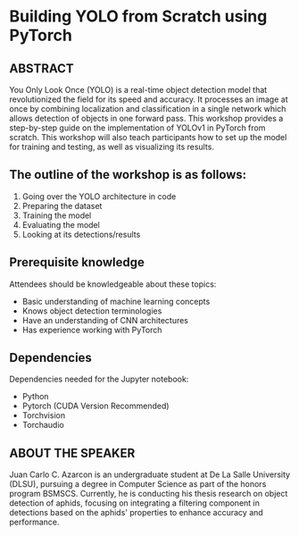 # Building YOLO from Scratch using PyTorch
## ABSTRACT
You Only Look Once (YOLO) is a real-time object detection model that revolutionized the field for its speed and accuracy. It processes an image at once by combining localization and classification in a single network which allows detection of objects in one forward pass. This workshop provides a step-by-step guide on the implementation of YOLOv1 in PyTorch from scratch. This workshop will also teach participants how to set up the model for training and testing, as well as visualizing its results.

## The outline of the workshop is as follows:
1. Going over the YOLO architecture in code
2. Preparing the dataset
3. Training the model
4. Evaluating the model
5. Looking at its detections/results

## Prerequisite knowledge
Attendees should be knowledgeable about these topics:
- Basic understanding of machine learning concepts
- Knows object detection terminologies
- Have an understanding of CNN architectures
- Has experience working with PyTorch

## Dependencies
Dependencies needed for the Jupyter notebook:
- Python
- Pytorch (CUDA Version Recommended)
- Torchvision
- Torchaudio

## ABOUT THE SPEAKER
Juan Carlo C. Azarcon is an undergraduate student at De La Salle University (DLSU), pursuing a degree in Computer Science as part of the honors program BSMSCS. Currently, he is conducting his thesis research on object detection of aphids, focusing on integrating a filtering component in detections based on the aphids' properties to enhance accuracy and performance.
